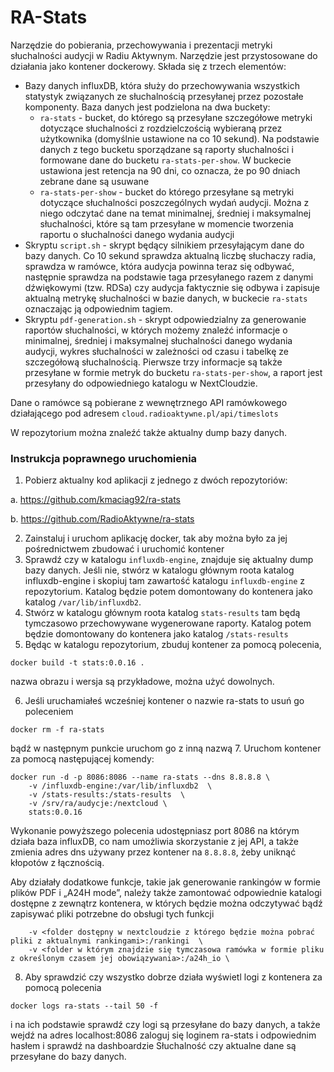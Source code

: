 <h1>RA-Stats</h1>

Narzędzie do pobierania, przechowywania i prezentacji metryki słuchalności audycji w Radiu Aktywnym. Narzędzie jest przystosowane do działania jako kontener dockerowy. Składa się z trzech elementów:
- Bazy danych influxDB, która służy do przechowywania wszystkich statystyk związanych ze słuchalnością przesyłanej przez pozostałe komponenty. Baza danych jest podzielona na dwa buckety:
    - `ra-stats` - bucket, do którego są przesyłane szczegółowe metryki dotyczące słuchalności z rozdzielczością wybieraną przez użytkownika (domyślnie ustawione na co 10 sekund). Na podstawie danych z tego bucketu sporządzane są raporty słuchalności i formowane dane do bucketu `ra-stats-per-show`. W buckecie ustawiona jest retencja na 90 dni, co oznacza, że po 90 dniach zebrane dane są usuwane
    - `ra-stats-per-show` - bucket do którego przesyłane są metryki dotyczące słuchalności poszczególnych wydań audycji. Można z niego odczytać dane na temat minimalnej, średniej i maksymalnej słuchalności, które są tam przesyłane w momencie tworzenia raportu o słuchalności danego wydania audycji
- Skryptu `script.sh` - skrypt będący silnikiem przesyłającym dane do bazy danych. Co 10 sekund sprawdza aktualną liczbę słuchaczy radia, sprawdza w ramówce, która audycja powinna teraz się odbywać, następnie sprawdza na podstawie taga przesyłanego razem z danymi dźwiękowymi (tzw. RDSa) czy audycja faktycznie się odbywa i 
zapisuje aktualną metrykę słuchalności w bazie danych, w buckecie `ra-stats` oznaczając ją odpowiednim tagiem.
- Skryptu `pdf-generation.sh` - skrypt odpowiedzialny za generowanie raportów słuchalności, w których możemy znaleźć informacje o minimalnej, średniej i maksymalnej słuchalności danego wydania audycji, wykres słuchalności w zależności od czasu i tabelkę ze szczegółową słuchalnością. Pierwsze trzy informacje są także przesyłane w formie metryk do bucketu `ra-stats-per-show`, a raport jest przesyłany do odpowiedniego katalogu w NextCloudzie.

Dane o ramówce są pobierane z wewnętrznego API ramówkowego działającego pod adresem `cloud.radioaktywne.pl/api/timeslots`

W repozytorium można znaleźć także aktualny dump bazy danych.

<h3>Instrukcja poprawnego uruchomienia</h3>

1.	Pobierz aktualny kod aplikacji z jednego z dwóch repozytoriów:

a.	https://github.com/kmaciag92/ra-stats

b.	https://github.com/RadioAktywne/ra-stats 

2.	Zainstaluj i uruchom aplikację docker, tak aby można było za jej pośrednictwem zbudować i uruchomić kontener
3.	Sprawdź czy w katalogu `influxdb-engine`, znajduje się aktualny dump bazy danych. Jeśli nie, stwórz w katalogu głównym roota katalog influxdb-engine i skopiuj tam zawartość katalogu `influxdb-engine` z repozytorium. Katalog będzie potem domontowany do kontenera jako katalog `/var/lib/influxdb2`. 
4.	Stwórz w katalogu głównym roota katalog `stats-results` tam będą tymczasowo przechowywane wygenerowane raporty. Katalog potem będzie domontowany do kontenera jako katalog `/stats-results`
5.	Będąc w katalogu repozytorium, zbuduj kontener za pomocą polecenia,

`docker build -t stats:0.0.16 .`

nazwa obrazu i wersja są przykładowe, można użyć dowolnych.

6.	Jeśli uruchamiałeś wcześniej kontener o nazwie ra-stats to usuń go poleceniem

`docker rm -f ra-stats`

bądź w następnym punkcie uruchom go z inną nazwą 
7.	Uruchom kontener za pomocą następującej komendy:

```
docker run -d -p 8086:8086 --name ra-stats --dns 8.8.8.8 \
    -v /influxdb-engine:/var/lib/influxdb2  \
    -v /stats-results:/stats-results  \
    -v /srv/ra/audycje:/nextcloud \
    stats:0.0.16
```

Wykonanie powyższego polecenia udostępniasz port 8086 na którym działa baza influxDB, co nam umożliwia skorzystanie z jej API, a także zmienia adres dns używany przez kontener na `8.8.8.8`, żeby uniknąć kłopotów z łącznością. 

Aby działały dodatkowe funkcje, takie jak generowanie rankingów w formie plików PDF i „A24H mode”, należy także zamontować odpowiednie katalogi dostępne z zewnątrz kontenera, w których będzie można odczytywać bądź zapisywać pliki potrzebne do obsługi tych funkcji

```
    -v <folder dostępny w nextcloudzie z którego będzie można pobrać pliki z aktualnymi rankingami>:/rankingi  \
    -v <folder w którym znajdzie się tymczasowa ramówka w formie pliku z określonym czasem jej obowiązywania>:/a24h_io \
```

8.	Aby sprawdzić czy wszystko dobrze działa wyświetl logi z kontenera za pomocą polecenia

`docker logs ra-stats --tail 50 -f`

i na ich podstawie sprawdź czy logi są przesyłane do bazy danych, a także wejdź na adres localhost:8086 zaloguj się loginem ra-stats i odpowiednim hasłem i sprawdź na dashboardzie Słuchalność czy aktualne dane są przesyłane do bazy danych.

